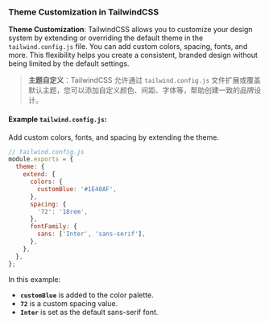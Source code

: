 ### Theme Customization in TailwindCSS

**Theme Customization**: TailwindCSS allows you to customize your design system by extending or overriding the default theme in the `tailwind.config.js` file. You can add custom colors, spacing, fonts, and more. This flexibility helps you create a consistent, branded design without being limited by the default settings.

> **主题自定义**：TailwindCSS 允许通过 `tailwind.config.js` 文件扩展或覆盖默认主题，您可以添加自定义颜色、间距、字体等，帮助创建一致的品牌设计。

#### Example `tailwind.config.js`:

Add custom colors, fonts, and spacing by extending the theme.

```js
// tailwind.config.js
module.exports = {
  theme: {
    extend: {
      colors: {
        customBlue: '#1E40AF',
      },
      spacing: {
        '72': '18rem',
      },
      fontFamily: {
        sans: ['Inter', 'sans-serif'],
      },
    },
  },
};
```

In this example:
- **`customBlue`** is added to the color palette.
- **`72`** is a custom spacing value.
- **`Inter`** is set as the default sans-serif font.